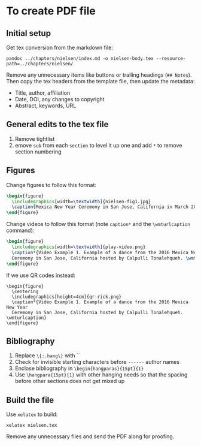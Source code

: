 # To create PDF file

## Initial setup

Get tex conversion from the markdown file:

```
pandoc ../chapters/nielsen/index.md -o nielsen-body.tex --resource-path=../chapters/nielsen/
```

Remove any unnecessary items like buttons or trailing headings (`## Notes`). Then copy the tex headers from the template file, then update the metadata:

  * Title, author, affiliation
  * Date, DOI, any changes to copyright
  * Abstract, keywords, URL

## General edits to the tex file

1. Remove tightlist
2. emove `sub` from each `section` to level it up one and add `*` to remove section numbering

## Figures

Change figures to follow this format:

```tex
\begin{figure}
  \includegraphics[width=\textwidth]{nielsen-fig1.jpg}
  \caption{Mexica New Year Ceremony in San Jose, California in March 2016.}
\end{figure}
```

Change videos to follow this format (note `caption*` and the `\wmturlcaption` command):

```tex
\begin{figure}
  \includegraphics[width=\textwidth]{play-video.png}
  \caption*{Video Example 1. Example of a dance from the 2016 Mexica New Year
  Ceremony in San Jose, California hosted by Calpulli Tonalehqueh. \wmturlcaption}
\end{figure}
```

If we use QR codes instead:

```
\begin{figure}
  \centering
  \includegraphics[height=4cm]{qr-rick.png}
  \caption*{Video Example 1. Example of a dance from the 2016 Mexica New Year
  Ceremony in San Jose, California hosted by Calpulli Tonalehqueh. \wmturlcaption}
\end{figure}
```

## Bibliography

1. Replace `\{:.hang\}` with ``
2. Check for invisible starting characters before `------` author names
3. Enclose bibliography in `\begin{hangparas}{15pt}{1}`
4. Use `\hangpara{15pt}{1}` with other hanging needs so that the spacing before other sections does not get mixed up

## Build the file

Use `xelatex` to build:

```
xelatex nielsen.tex
```

Remove any unnecessary files and send the PDF along for proofing.